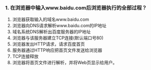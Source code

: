 ### 1. 在浏览器中输入www.baidu.com后浏览器执行的全部过程？
1. 浏览器获取输入的域名www.baidu.com
2. 浏览器向DNS请求解析www.baidu.com的IP地址
3. 域名系统DNS解析出百度服务器的IP地址
4. 浏览器与该服务器建立TCP连接(默认端口号80)
5. 浏览器发出HTTP请求，请求百度首页
6. 服务器通过HTTP响应把首页文件发送给浏览器
7. TCP连接释放
8. 浏览器将首页文件进行解析，并将Web页显示给用户。

